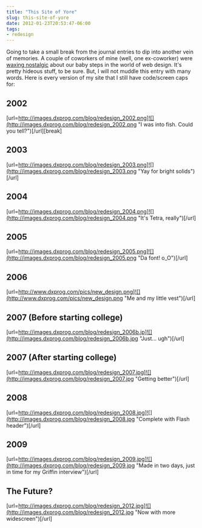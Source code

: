 ```yaml
---
title: "This Site of Yore"
slug: this-site-of-yore
date: 2012-01-23T20:53:47-06:00
tags:
- redesign
---
```

Going to take a small break from the journal entries to dip into another vein of memories. A couple of coworkers of mine (well, one ex-coworker) were [waxing nostalgic](https://twitter.com/#!/Fulcan/status/161539757921402880) about our baby steps in the world of web design. It's pretty hideous stuff, to be sure. But, I will not muddle this entry with many words. Here is every version of my site that I still have code/screen caps for:

## 2002
[url=http://images.dxprog.com/blog/redesign_2002.png]![](http://images.dxprog.com/blog/redesign_2002.png "I was into fish. Could you tell?")[/url][break]

## 2003
[url=http://images.dxprog.com/blog/redesign_2003.png]![](http://images.dxprog.com/blog/redesign_2003.png "Yay for bright solids")[/url]

## 2004
[url=http://images.dxprog.com/blog/redesign_2004.png]![](http://images.dxprog.com/blog/redesign_2004.png "It's Tetra, really")[/url]

## 2005
[url=http://images.dxprog.com/blog/redesign_2005.png]![](http://images.dxprog.com/blog/redesign_2005.png "Da font! o_O")[/url]

## 2006
[url=http://www.dxprog.com/pics/new_design.png]![](http://www.dxprog.com/pics/new_design.png "Me and my little vest")[/url]

## 2007 (Before starting college)
[url=http://images.dxprog.com/blog/redesign_2006b.jp]![](http://images.dxprog.com/blog/redesign_2006b.jpg "Just... ugh")[/url]

## 2007 (After starting college)
[url=http://images.dxprog.com/blog/redesign_2007.jpg]![](http://images.dxprog.com/blog/redesign_2007.jpg "Getting better")[/url]

## 2008
[url=http://images.dxprog.com/blog/redesign_2008.jpg]![](http://images.dxprog.com/blog/redesign_2008.jpg "Complete with Flash header")[/url]

## 2009
[url=http://images.dxprog.com/blog/redesign_2009.jpg]![](http://images.dxprog.com/blog/redesign_2009.jpg "Made in two days, just in time for my Griffin interview")[/url]

## The Future?
[url=http://images.dxprog.com/blog/redesign_2012.jpg]![](http://images.dxprog.com/blog/redesign_2012.jpg "Now with more widescreen")[/url]
